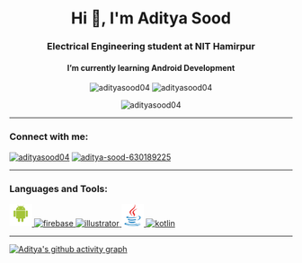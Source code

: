 <!--- <img width=100% src="https://capsule-render.vercel.app/api?type=waving&color=1a1b27&height=180&section=header&text= Aditya Sood &fontSize=30&fontColor=bf91f3&animation=twinkling&fontAlignY=35"/> -->

<h1 align="center">Hi 👋, I'm Aditya Sood</h1>
<h3 align="center">Electrical Engineering student at NIT Hamirpur</h3>
<h4 align="center"> I’m currently learning Android Development</h3>

<p align="center">
  <img width="32%" height="155px" src="https://github-readme-streak-stats.herokuapp.com/?user=adityasood04&hide_border=true&theme=tokyonight" alt="adityasood04"/>
  <img width="32%" height="155px" src="https://github-readme-stats.vercel.app/api/top-langs/?username=adityasood04&hide_border=true&theme=tokyonight&layout=compact&hide_border=true" alt="adityasood04" />
</p>

<!-- ![Contribution](https://activity-graph.herokuapp.com/graph?username=adityasood04&theme=gotham&hide_border=true&area=true) -->
</div> 

<p align="center">
  <img width="46%" src="https://github-readme-stats.vercel.app/api?username=adityasood04&show_icons=true&hide_border=true&theme=tokyonight" alt="adityasood04"/>
  
</p>

<p>
<hr>

<h3 align="left">Connect with me:</h3>
<p align="left">
<a href="https://twitter.com/adityasood04" target="blank"><img align="center" src="https://user-images.githubusercontent.com/98453503/207037308-2ead2ecd-bbcd-492d-a844-be490f5ceb78.png" alt="adityasood04" height="30" width="40" /></a>
<a href="https://linkedin.com/in/aditya-sood-630189225" target="blank"><img align="center" src="https://user-images.githubusercontent.com/98453503/207036929-bbab03a0-889d-4e81-aed9-617ee7af09a9.png" alt="aditya-sood-630189225" height="30" width="40" /></a>
</p>

<hr>

<h3 align="left">Languages and Tools:</h3>
<p align="left"> <a href="https://developer.android.com" target="_blank" rel="noreferrer"> <img src="https://raw.githubusercontent.com/devicons/devicon/master/icons/android/android-original-wordmark.svg" alt="android" width="40" height="40"/> </a> <a href="https://firebase.google.com/" target="_blank" rel="noreferrer"> <img src="https://www.vectorlogo.zone/logos/firebase/firebase-icon.svg" alt="firebase" width="40" height="40"/> </a> <a href="https://www.adobe.com/in/products/illustrator.html" target="_blank" rel="noreferrer"> <img src="https://www.vectorlogo.zone/logos/adobe_illustrator/adobe_illustrator-icon.svg" alt="illustrator" width="40" height="40"/> </a> <a href="https://www.java.com" target="_blank" rel="noreferrer"> <img src="https://raw.githubusercontent.com/devicons/devicon/master/icons/java/java-original.svg" alt="java" width="40" height="40"/> </a> <a href="https://kotlinlang.org" target="_blank" rel="noreferrer"> <img src="https://www.vectorlogo.zone/logos/kotlinlang/kotlinlang-icon.svg" alt="kotlin" width="40" height="40"/> </a> </p>

</p>


<hr>

[![Aditya's github activity graph](https://github-readme-activity-graph.cyclic.app/graph?username=adityasood04&hide_border=true&theme=tokyo-night)](https://github.com/adityasood04)



